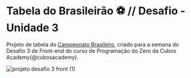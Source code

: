 # Tabela do Brasileirão :soccer: // Desafio - Unidade 3

Projeto de tabela do [Campeonato Brasileiro](https://brasileirao-cubosacademy.herokuapp.com/), criado para a semana do Desafio 3 de Front-end do curso de Programação do Zero da Cubos Academy(@cubosacademy).

![projeto desafio 3 front (1)](https://user-images.githubusercontent.com/44753129/97119261-cb5f1b00-16ed-11eb-9807-50bde8535beb.gif)
